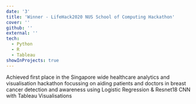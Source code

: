 ```yaml
---
date: '3'
title: 'Winner - LifeHack2020 NUS School of Computing Hackathon'
cover: ''
github: ''
external: ''
tech:
  - Python
  - R
  - Tableau
showInProjects: true
---
```


Achieved first place in the Singapore wide healthcare analytics and visualisation hackathon focussing on aiding patients and doctors in breast cancer detection and awareness using Logistic Regression & Resnet18 CNN with Tableau Visualisations
